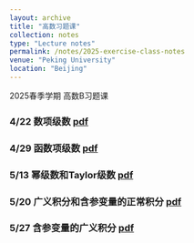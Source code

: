 ```yaml
---
layout: archive
title: "高数习题课"
collection: notes
type: "Lecture notes"
permalink: /notes/2025-exercise-class-notes
venue: "Peking University"
location: "Beijing"
---
```


2025春季学期 高数B习题课

### 4/22 数项级数 [pdf](https://fanzymath.github.io/files/series.pdf) 
### 4/29 函数项级数 [pdf](https://fanzymath.github.io/files/series_of_functions.pdf) 
### 5/13 幂级数和Taylor级数 [pdf](https://fanzymath.github.io/files/power_series.pdf) 
### 5/20 广义积分和含参变量的正常积分 [pdf](https://fanzymath.github.io/files/Infinite_Integral.pdf) 
### 5/27 含参变量的广义积分 [pdf](https://fanzymath.github.io/files/Infinite_Integral_with_parameters.pdf) 



